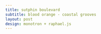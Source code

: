 ```yaml
---
title: sutphin boulevard
subtitle: blood orange - coastal grooves
layout: post
design: monotron + raphael.js
---
```


<style>
@import url(http://fonts.googleapis.com/css?family=Playfair+Display:900italic);

body {
	
}
h1 {
    font-size: 4em;
    line-height: 1;
    max-width: 50%;
}
.tagline {
	display: none;
    position: absolute;
    bottom: 75px;
    left: 100px;
	text-align: right;
    z-index: 1000;
}
::selection {
    background-color: white;
}
</style>



<h1 class="tagline">jeweler, pick me something pretty for my wife</h1>


<script>
var paper = Raphael(10, 50, 2000, 2000);

var limit = 80;

function eTriangle(oS, oX, oY, mS, mX, mY, color, animate) {
    var s = oS + (i*mS);
    var ox = oX + (i*mX);
    var oy = oY + (i*mY);    
    
    var begX = ox + s;
    var equilX = (begX + ox) / 2;
    var equil = oy + (s * .866);
    
    var generated = paper.path("M" + ox + "," + oy + "," + begX + "," + oy + "," + equilX + "," + equil + ",Z");
}

function parabolicCurve(numAxis, l, oX, oY) {
	var cx = 100;
	var cy = 100;
	var cx2 = 100;
	var cy2 = 400;
	
	var xAxis = paper.path("M" + cx + "," + cy + "," + cx2 + "," + cy2).attr({"stroke-width": "5"});
}

parabolicCurve();


for (i=0; i<limit; i++) {
    //eTriangle(10, 50, 300, 25, 5, 0);
}

</script>